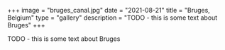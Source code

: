 +++
image = "bruges_canal.jpg" 
date = "2021-08-21" 
title = "Bruges, Belgium" 
type = "gallery"
description = "TODO - this is some text about Bruges"
+++

TODO - this is some text about Bruges
